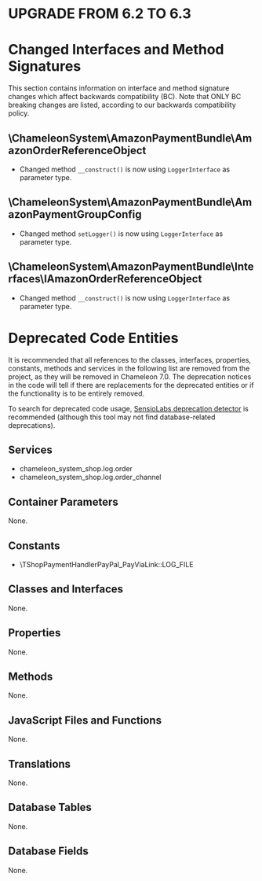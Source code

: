 UPGRADE FROM 6.2 TO 6.3
=======================

# Changed Interfaces and Method Signatures

This section contains information on interface and method signature changes which affect backwards compatibility (BC).
Note that ONLY BC breaking changes are listed, according to our backwards compatibility policy.


## \ChameleonSystem\AmazonPaymentBundle\AmazonOrderReferenceObject

- Changed method `__construct()` is now using `LoggerInterface` as parameter type.

## \ChameleonSystem\AmazonPaymentBundle\AmazonPaymentGroupConfig

- Changed method `setLogger()` is now using `LoggerInterface` as parameter type.

## \ChameleonSystem\AmazonPaymentBundle\Interfaces\IAmazonOrderReferenceObject

- Changed method `__construct()` is now using `LoggerInterface` as parameter type.

# Deprecated Code Entities

It is recommended that all references to the classes, interfaces, properties, constants, methods and services in the
following list are removed from the project, as they will be removed in Chameleon 7.0. The deprecation notices in the
code will tell if there are replacements for the deprecated entities or if the functionality is to be entirely removed.

To search for deprecated code usage, [SensioLabs deprecation detector](https://github.com/sensiolabs-de/deprecation-detector)
is recommended (although this tool may not find database-related deprecations).

## Services

- chameleon_system_shop.log.order
- chameleon_system_shop.log.order_channel

## Container Parameters

None.

## Constants

- \TShopPaymentHandlerPayPal_PayViaLink::LOG_FILE

## Classes and Interfaces

None.

## Properties

None.

## Methods

None.

## JavaScript Files and Functions

None.

## Translations

None.

## Database Tables

None.

## Database Fields

None.

